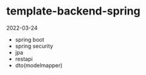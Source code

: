 # template-backend-spring

2022-03-24

- spring boot
- spring security
- jpa
- restapi
- dto(modelmapper) 